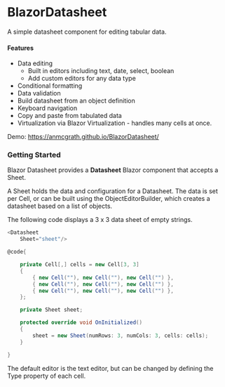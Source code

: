 # BlazorDatasheet

A simple datasheet component for editing tabular data.

#### Features
- Data editing
  - Built in editors including text, date, select, boolean
  - Add custom editors for any data type
- Conditional formatting
- Data validation
- Build datasheet from an object definition
- Keyboard navigation
- Copy and paste from tabulated data
- Virtualization via Blazor Virtualization - handles many cells at once.

Demo: https://anmcgrath.github.io/BlazorDatasheet/

### Getting Started

Blazor Datasheet provides a **Datasheet** Blazor component that accepts a Sheet.

A Sheet holds the data and configuration for a Datasheet. The data is set per Cell, or can be built using the ObjectEditorBuilder, which creates a datasheet based on a list of objects.

The following code displays a 3 x 3 data sheet of empty strings.

```csharp
<Datasheet
    Sheet="sheet"/>

@code{

    private Cell[,] cells = new Cell[3, 3]
    {
        { new Cell(""), new Cell(""), new Cell("") },
        { new Cell(""), new Cell(""), new Cell("") },
        { new Cell(""), new Cell(""), new Cell("") },
    };

    private Sheet sheet;

    protected override void OnInitialized()
    {
        sheet = new Sheet(numRows: 3, numCols: 3, cells: cells);
    }

}
```

The default editor is the text editor, but can be changed by defining the Type property of each cell.
